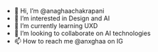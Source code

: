 - 👋 Hi, I’m @anaghaachakrapani
- 👀 I’m interested in Design and AI
- 🌱 I’m currently learning UXD
- 💞️ I’m looking to collaborate on AI technologies
- 📫 How to reach me @anxghaa on IG

<!---
anaghaachakrapani/anaghaachakrapani is a ✨ special ✨ repository because its `README.md` (this file) appears on your GitHub profile.
You can click the Preview link to take a look at your changes.
--->
